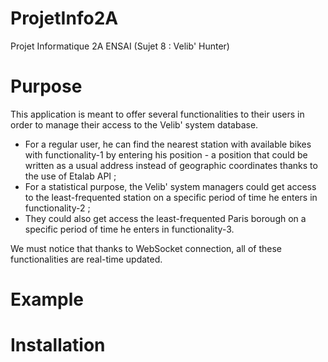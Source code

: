 # ProjetInfo2A
Projet Informatique 2A ENSAI (Sujet 8 : Velib' Hunter)

# Purpose
This application is meant to offer several functionalities to their users in order to manage their access to the Velib' system database.

- For a regular user, he can find the nearest station with available bikes with functionality-1 by entering his position - a position that could be written as a usual address instead of geographic coordinates thanks to the use of Etalab API ;
- For a statistical purpose, the Velib' system managers could get access to the least-frequented station on a specific period of time he enters in functionality-2 ;
- They could also get access the least-frequented Paris borough on a specific period of time he enters in functionality-3.

We must notice that thanks to WebSocket connection, all of these functionalities are real-time updated. 

# Example


# Installation
